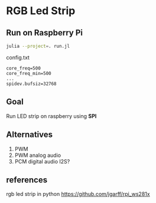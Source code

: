 # RGB Led Strip

## Run on Raspberry Pi

```sh
julia --project=. run.jl
```

config.txt
```
core_freq=500
core_freq_min=500
...
spidev.bufsiz=32768
```

## Goal

Run LED strip on raspberry using **SPI**

## Alternatives

1. PWM
1. PWM analog audio
1. PCM digital audio I2S?

## references

rgb led strip in python
https://github.com/jgarff/rpi_ws281x

